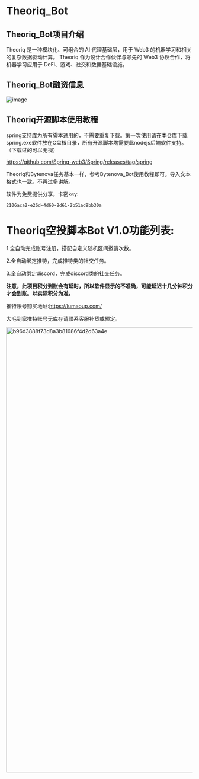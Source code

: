 # Theoriq_Bot


## Theoriq_Bot项目介绍

Theoriq 是一种模块化、可组合的 AI 代理基础层，用于 Web3 的机器学习和相关的复杂数据驱动计算。 Theoriq 作为设计合作伙伴与领先的 Web3 协议合作，将机器学习应用于 DeFi、游戏、社交和数据基础设施。

## Theoriq_Bot融资信息


![image](https://github.com/user-attachments/assets/143ef9c0-53ad-435d-b0cc-c00fcb833845)



## Theoriq开源脚本使用教程

spring支持库为所有脚本通用的，不需要重复下载。第一次使用请在本仓库下载spring.exe软件放在C盘根目录，所有开源脚本均需要此nodejs后端软件支持。（下载过的可以无视）

https://github.com/Spring-web3/Spring/releases/tag/spring

Theoriq和Bytenova任务基本一样，参考Bytenova_Bot使用教程即可。导入文本格式也一致。不再过多讲解。

 软件为免费提供分享，卡密key:

```
2106aca2-e26d-4d60-8d61-2b51ad9bb30a
```

# Theoriq空投脚本Bot V1.0功能列表:

1.全自动完成账号注册，搭配自定义随机区间邀请次数。

2.全自动绑定推特，完成推特类的社交任务。

3.全自动绑定discord，完成discord类的社交任务。

**注意，此项目积分到账会有延时，所以软件显示的不准确，可能延迟十几分钟积分才会到账。以实际积分为准。**

推特账号购买地址:https://lumaoup.com/

大毛到家推特账号无库存请联系客服补货或预定。

<img width="1202" alt="b96d3888f73d8a3b81686f4d2d63a4e" src="https://github.com/user-attachments/assets/4bfe2aea-8cec-42a1-b92f-d4d16d291f38" />
